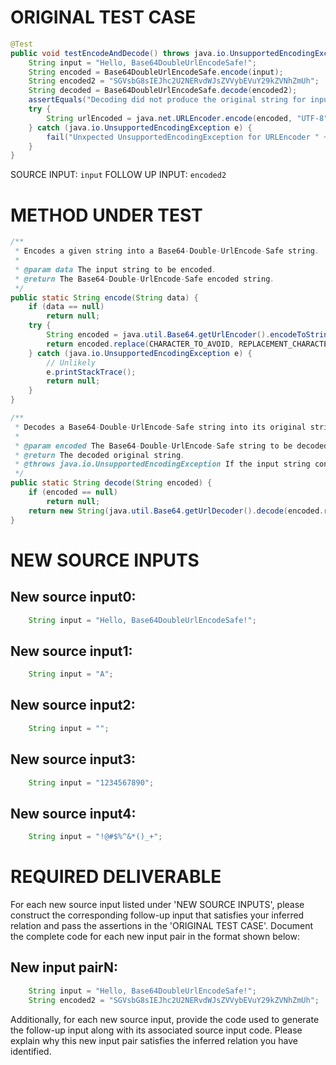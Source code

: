 # ORIGINAL TEST CASE
```java
@Test
public void testEncodeAndDecode() throws java.io.UnsupportedEncodingException {
    String input = "Hello, Base64DoubleUrlEncodeSafe!";
    String encoded = Base64DoubleUrlEncodeSafe.encode(input);
    String encoded2 = "SGVsbG8sIEJhc2U2NERvdWJsZVVybEVuY29kZVNhZmUh";
    String decoded = Base64DoubleUrlEncodeSafe.decode(encoded2);
    assertEquals("Decoding did not produce the original string for input: " + input, input, decoded);
    try {
        String urlEncoded = java.net.URLEncoder.encode(encoded, "UTF-8");
    } catch (java.io.UnsupportedEncodingException e) {
        fail("Unxpected UnsupportedEncodingException for URLEncoder " + encoded);
    }
}

```
SOURCE INPUT: `input`
FOLLOW UP INPUT: `encoded2`


# METHOD UNDER TEST
```java
/**
 * Encodes a given string into a Base64-Double-UrlEncode-Safe string.
 *
 * @param data The input string to be encoded.
 * @return The Base64-Double-UrlEncode-Safe encoded string.
 */
public static String encode(String data) {
    if (data == null)
        return null;
    try {
        String encoded = java.util.Base64.getUrlEncoder().encodeToString(data.getBytes("UTF-8"));
        return encoded.replace(CHARACTER_TO_AVOID, REPLACEMENT_CHARACTER);
    } catch (java.io.UnsupportedEncodingException e) {
        // Unlikely
        e.printStackTrace();
        return null;
    }
}

/**
 * Decodes a Base64-Double-UrlEncode-Safe string into its original string representation.
 *
 * @param encoded The Base64-Double-UrlEncode-Safe string to be decoded.
 * @return The decoded original string.
 * @throws java.io.UnsupportedEncodingException If the input string contains invalid characters.
 */
public static String decode(String encoded) {
    if (encoded == null)
        return null;
    return new String(java.util.Base64.getUrlDecoder().decode(encoded.replace(REPLACEMENT_CHARACTER, CHARACTER_TO_AVOID)));
}

```


# NEW SOURCE INPUTS
## New source input0:
```java
    String input = "Hello, Base64DoubleUrlEncodeSafe!";
```

## New source input1:
```java
    String input = "A";
```

## New source input2:
```java
    String input = "";
```

## New source input3:
```java
    String input = "1234567890";
```

## New source input4:
```java
    String input = "!@#$%^&*()_+";
```



# REQUIRED DELIVERABLE
For each new source input listed under 'NEW SOURCE INPUTS', please construct the corresponding follow-up input that satisfies your inferred relation and pass the assertions in the 'ORIGINAL TEST CASE'. Document the complete code for each new input pair in the format shown below:
## New input pairN:
```java
    String input = "Hello, Base64DoubleUrlEncodeSafe!";
    String encoded2 = "SGVsbG8sIEJhc2U2NERvdWJsZVVybEVuY29kZVNhZmUh";
```

Additionally, for each new source input, provide the code used to generate the follow-up input along with its associated source input code. Please explain why this new input pair satisfies the inferred relation you have identified.